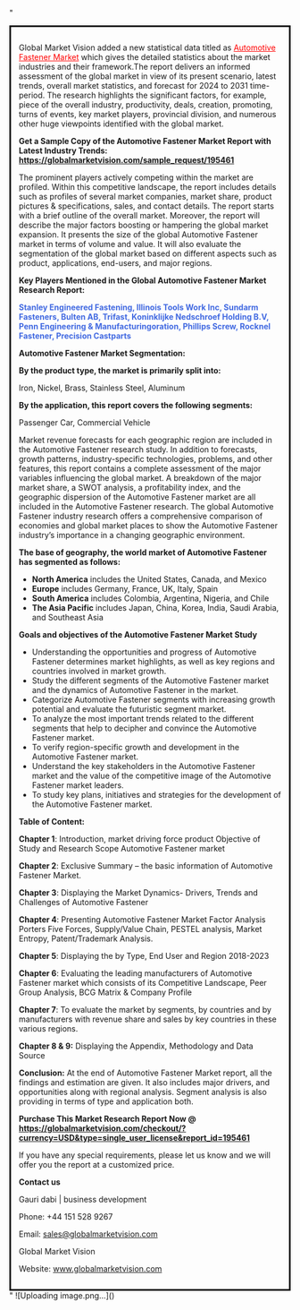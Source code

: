 "<div style='border: 3px solid black; padding: 1em;'>

Global Market Vision added a new statistical data titled as <a style='color: #ff0000;' href='https://globalmarketvision.com/reports/global-automotive-fastener-market/195461'>Automotive Fastener Market</a> which gives the detailed statistics about the market industries and their framework.The report delivers an informed assessment of the global market in view of its present scenario, latest trends, overall market statistics, and forecast for 2024 to 2031 time-period. The research highlights the significant factors, for example, piece of the overall industry, productivity, deals, creation, promoting, turns of events, key market players, provincial division, and numerous other huge viewpoints identified with the global market.

<strong>Get a Sample Copy of the Automotive Fastener Market Report with Latest Industry Trends:</strong><strong> <a style='color: #ff0000;' href='https://globalmarketvision.com/sample_request/195461?utm_source=linkedinPulse&utm_medium=Dhiraj&utm_campaign=Dhiraj'><strong>https://globalmarketvision.com/sample_request/195461</strong></a></strong>

The prominent players actively competing within the market are profiled. Within this competitive landscape, the report includes details such as profiles of several market companies, market share, product pictures &amp; specifications, sales, and contact details. The report starts with a brief outline of the overall market. Moreover, the report will describe the major factors boosting or hampering the global market expansion. It presents the size of the global Automotive Fastener market in terms of volume and value. It will also evaluate the segmentation of the global market based on different aspects such as product, applications, end-users, and major regions.

<strong>Key Players Mentioned in the Global Automotive Fastener Market Research Report:</strong>

<strong style='color: #4169e1;'>Stanley Engineered Fastening, Illinois Tools Work Inc, Sundarm Fasteners, Bulten AB, Trifast, Koninklijke Nedschroef Holding B.V, Penn Engineering & Manufacturingoration, Phillips Screw, Rocknel Fastener, Precision Castparts</strong>

<strong>Automotive Fastener Market Segmentation: </strong>

<strong>By the product type, the market is primarily split into:</strong>

Iron, Nickel, Brass, Stainless Steel, Aluminum

<strong>By the application, this report covers the following segments:</strong>

Passenger Car, Commercial Vehicle

Market revenue forecasts for each geographic region are included in the Automotive Fastener research study. In addition to forecasts, growth patterns, industry-specific technologies, problems, and other features, this report contains a complete assessment of the major variables influencing the global market. A breakdown of the major market share, a SWOT analysis, a profitability index, and the geographic dispersion of the Automotive Fastener market are all included in the Automotive Fastener research. The global Automotive Fastener industry research offers a comprehensive comparison of economies and global market places to show the Automotive Fastener industry’s importance in a changing geographic environment.

<strong>The base of geography, the world market of Automotive Fastener has segmented as follows:</strong>
<ul>
  <li><strong>North America</strong> includes the United States, Canada, and Mexico</li>
  <li><strong>Europe</strong> includes Germany, France, UK, Italy, Spain</li>
  <li><strong>South America</strong> includes Colombia, Argentina, Nigeria, and Chile</li>
  <li><strong>The Asia Pacific</strong> includes Japan, China, Korea, India, Saudi Arabia, and Southeast Asia</li>
</ul>
<strong>Goals and objectives of the Automotive Fastener Market Study</strong>
<ul>
  <li>Understanding the opportunities and progress of Automotive Fastener determines market highlights, as well as key regions and countries involved in market growth.</li>
  <li>Study the different segments of the Automotive Fastener market and the dynamics of Automotive Fastener in the market.</li>
  <li>Categorize Automotive Fastener segments with increasing growth potential and evaluate the futuristic segment market.</li>
  <li>To analyze the most important trends related to the different segments that help to decipher and convince the Automotive Fastener market.</li>
  <li>To verify region-specific growth and development in the Automotive Fastener market.</li>
  <li>Understand the key stakeholders in the Automotive Fastener market and the value of the competitive image of the Automotive Fastener market leaders.</li>
  <li>To study key plans, initiatives and strategies for the development of the Automotive Fastener market.</li>
</ul>
<strong>Table of Content:</strong>

<strong>Chapter 1</strong>: Introduction, market driving force product Objective of Study and Research Scope Automotive Fastener market

<strong>Chapter 2</strong>: Exclusive Summary – the basic information of Automotive Fastener Market.

<strong>Chapter 3</strong>: Displaying the Market Dynamics- Drivers, Trends and Challenges of Automotive Fastener

<strong>Chapter 4</strong>: Presenting Automotive Fastener Market Factor Analysis Porters Five Forces, Supply/Value Chain, PESTEL analysis, Market Entropy, Patent/Trademark Analysis.

<strong>Chapter 5</strong>: Displaying the by Type, End User and Region 2018-2023

<strong>Chapter 6</strong>: Evaluating the leading manufacturers of Automotive Fastener market which consists of its Competitive Landscape, Peer Group Analysis, BCG Matrix &amp; Company Profile

<strong>Chapter 7</strong>: To evaluate the market by segments, by countries and by manufacturers with revenue share and sales by key countries in these various regions.

<strong>Chapter 8 &amp; 9:</strong> Displaying the Appendix, Methodology and Data Source

<strong>Conclusion:</strong> At the end of Automotive Fastener Market report, all the findings and estimation are given. It also includes major drivers, and opportunities along with regional analysis. Segment analysis is also providing in terms of type and application both.

<strong>Purchase This Market Research Report Now @</strong><strong> <strong><a style='color: #ff0000;' href='https://globalmarketvision.com/checkout/?currency=USD&type=single_user_license&report_id=195461?utm_source=linkedinPulse&utm_medium=Dhiraj&utm_campaign=Dhiraj'>https://globalmarketvision.com/checkout/?currency=USD&type=single_user_license&report_id=195461</a></strong>
</strong>

If you have any special requirements, please let us know and we will offer you the report at a customized price.

<strong>Contact us</strong>

Gauri dabi | business development

Phone: +44 151 528 9267

Email: <a href='mailto:sales@globalmarketvision.com'>sales@globalmarketvision.com</a>

Global Market Vision

Website: <a href='http://www.globalmarketvision.com/'>www.globalmarketvision.com</a>

</div>"
![Uploading image.png…]()
